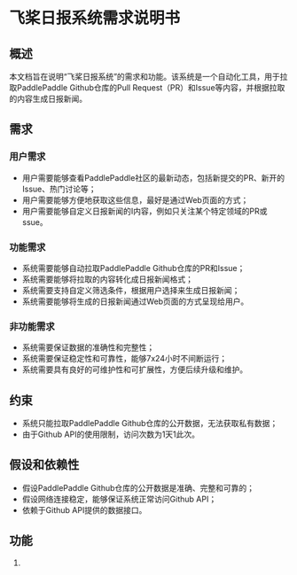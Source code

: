 # 飞桨日报系统需求说明书

## 概述

本文档旨在说明“飞桨日报系统”的需求和功能。该系统是一个自动化工具，用于拉取PaddlePaddle Github仓库的Pull Request（PR）和Issue等内容，并根据拉取的内容生成日报新闻。

## 需求

### 用户需求

* 用户需要能够查看PaddlePaddle社区的最新动态，包括新提交的PR、新开的Issue、热门讨论等；
* 用户需要能够方便地获取这些信息，最好是通过Web页面的方式；
* 用户需要能够自定义日报新闻的I内容，例如只关注某个特定领域的PR或ssue。

### 功能需求

* 系统需要能够自动拉取PaddlePaddle Github仓库的PR和Issue；
* 系统需要能够将拉取的内容转化成日报新闻格式；
* 系统需要支持自定义筛选条件，根据用户选择来生成日报新闻；
* 系统需要能够将生成的日报新闻通过Web页面的方式呈现给用户。

### 非功能需求

* 系统需要保证数据的准确性和完整性；
* 系统需要保证稳定性和可靠性，能够7x24小时不间断运行；
* 系统需要具有良好的可维护性和可扩展性，方便后续升级和维护。

## 约束

* 系统只能拉取PaddlePaddle Github仓库的公开数据，无法获取私有数据；
* 由于Github API的使用限制，访问次数为1天1此次。

## 假设和依赖性

* 假设PaddlePaddle Github仓库的公开数据是准确、完整和可靠的；
* 假设网络连接稳定，能够保证系统正常访问Github API；
* 依赖于Github API提供的数据接口。

## 功能

1. 

